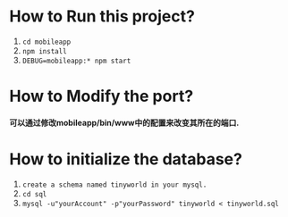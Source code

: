 # How to Run this project?

1. `cd mobileapp`
2. `npm install`
3. `DEBUG=mobileapp:* npm start`

# How to Modify the port?

#### 可以通过修改mobileapp/bin/www中的配置来改变其所在的端口.



# How to initialize the database?

1. `create a schema named tinyworld in your mysql.`
2. `cd sql`
3. `mysql -u"yourAccount" -p"yourPassword" tinyworld < tinyworld.sql` 


